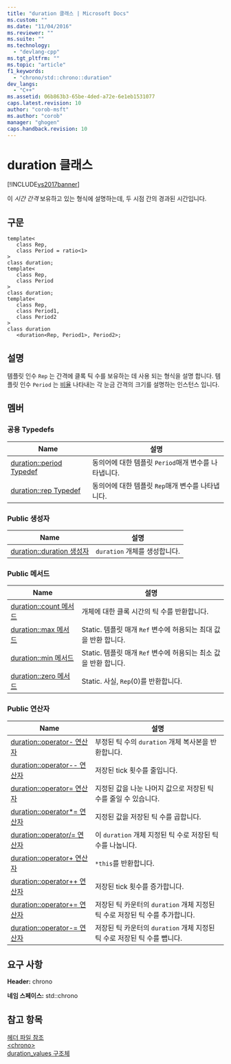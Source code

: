 ```yaml
---
title: "duration 클래스 | Microsoft Docs"
ms.custom: ""
ms.date: "11/04/2016"
ms.reviewer: ""
ms.suite: ""
ms.technology: 
  - "devlang-cpp"
ms.tgt_pltfrm: ""
ms.topic: "article"
f1_keywords: 
  - "chrono/std::chrono::duration"
dev_langs: 
  - "C++"
ms.assetid: 06b863b3-65be-4ded-a72e-6e1eb1531077
caps.latest.revision: 10
author: "corob-msft"
ms.author: "corob"
manager: "ghogen"
caps.handback.revision: 10
---
```

# duration 클래스
[!INCLUDE[vs2017banner](../assembler/inline/includes/vs2017banner.md)]

이 *시간 간격* 보유하고 있는 형식에 설명하는데, 두 시점 간의 경과된 시간입니다.  
  
## 구문  
  
```  
template<  
   class Rep,  
   class Period = ratio<1>  
>  
class duration;  
template<  
   class Rep,  
   class Period  
>  
class duration;  
template<  
   class Rep,  
   class Period1,  
   class Period2  
>  
class duration  
   <duration<Rep, Period1>, Period2>;  
```  
  
## 설명  
 템플릿 인수 `Rep` 는 간격에 클록 틱 수를 보유하는 데 사용 되는 형식을 설명 합니다.  템플릿 인수 `Period` 는 [비율](../standard-library/ratio.md) 나타내는 각 눈금 간격의 크기를 설명하는 인스턴스 입니다.  
  
## 멤버  
  
### 공용 Typedefs  
  
|Name|설명|  
|----------|--------|  
|[duration::period Typedef](http://msdn.microsoft.com/ko-kr/ebf2a1b9-769f-475f-8c66-cf9ed12015f2)|동의어에 대한 템플릿 `Period`매개 변수를 나타냅니다.|  
|[duration::rep Typedef](http://msdn.microsoft.com/ko-kr/f47b8abb-ae2c-4dc8-858a-f44695156950)|동의어에 대한 템플릿 `Rep`매개 변수를 나타냅니다.|  
  
### Public 생성자  
  
|Name|설명|  
|----------|--------|  
|[duration::duration 생성자](../Topic/duration::duration%20Constructor.md)|`duration` 개체를 생성합니다.|  
  
### Public 메서드  
  
|Name|설명|  
|----------|--------|  
|[duration::count 메서드](../Topic/duration::count%20Method.md)|개체에 대한 클록 시간의 틱 수를 반환합니다.|  
|[duration::max 메서드](../Topic/duration::max%20Method.md)|Static.  템플릿 매개 `Ref` 변수에 허용되는 최대 값을 반환 합니다.|  
|[duration::min 메서드](../Topic/duration::min%20Method.md)|Static.  템플릿 매개 `Ref` 변수에 허용되는 최소 값을 반환 합니다.|  
|[duration::zero 메서드](../Topic/duration::zero%20Method.md)|Static.  사실, `Rep`\(0\)를 반환합니다.|  
  
### Public 연산자  
  
|Name|설명|  
|----------|--------|  
|[duration::operator\- 연산자](../Topic/duration::operator-%20Operator.md)|부정된 틱 수의 `duration` 개체 복사본을 반환합니다.|  
|[duration::operator\-\- 연산자](../Topic/duration::operator--%20Operator.md)|저장된 tick 횟수를 줄입니다.|  
|[duration::operator\= 연산자](../Topic/duration::operator=%20Operator.md)|지정된 값을 나눈 나머지 값으로 저장된 틱 수를 줄일 수 있습니다.|  
|[duration::operator\*\= 연산자](../Topic/duration::operator*=%20Operator.md)|지정된 값을 저장된 틱 수를 곱합니다.|  
|[duration::operator\/\= 연산자](../Topic/duration::operator-=%20Operator1.md)|이 `duration` 개체 지정된 틱 수로 저장된 틱 수를 나눕니다.|  
|[duration::operator\+ 연산자](../Topic/duration::operator+%20Operator.md)|`*this`를 반환합니다.|  
|[duration::operator\+\+ 연산자](../Topic/duration::operator++%20Operator.md)|저장된 tick 횟수를 증가합니다.|  
|[duration::operator\+\= 연산자](../Topic/duration::operator+=%20Operator.md)|저장된 틱 카운터의 `duration` 개체 지정된 틱 수로 저장된 틱 수를 추가합니다.|  
|[duration::operator\-\= 연산자](../Topic/duration::operator-=%20Operator2.md)|저장된 틱 카운터의 `duration` 개체 지정된 틱 수로 저장된 틱 수를 뺍니다.|  
  
## 요구 사항  
 **Header:** chrono  
  
 **네임 스페이스:** std::chrono  
  
## 참고 항목  
 [헤더 파일 참조](../standard-library/cpp-standard-library-header-files.md)   
 [\<chrono\>](../standard-library/chrono.md)   
 [duration\_values 구조체](../standard-library/duration-values-structure.md)